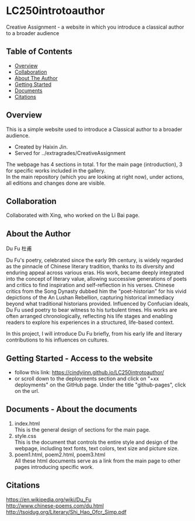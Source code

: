 # LC250introtoauthor
Creative Assignment - a website in which you introduce a classical author to a broader audience


## Table of Contents

- [Overview](#overview)
- [Collaboration](#collaboration)
- [About The Author](#about-the-author)
- [Getting Started](#getting-started)
- [Documents](#documents)
- [Citations](#citations)

## Overview
This is a simple website used to introduce a Classical author to a broader audience. 
  - Created by Haixin Jin.
  - Served for ../extragrades/CreativeAssignment

The webpage has 4 sections in total. 1 for the main page (introduction), 3 for specific works included in the gallery.  
In the main repository (which you are looking at right now), under actions, all editions and changes done are visible. 

## Collaboration
Collaborated with Xing, who worked on the Li Bai page.

## About the Author
Du Fu 杜甫  
  
Du Fu's poetry, celebrated since the early 9th century, is widely regarded as the pinnacle of Chinese literary tradition, thanks to its diversity and enduring appeal across various eras. His work, became deeply integrated into the concept of literary value, allowing successive generations of poets and critics to find inspiration and self-reflection in his verses. Chinese critics from the Song Dynasty dubbed him the "poet-historian" for his vivid depictions of the An Lushan Rebellion, capturing historical immediacy beyond what traditional historians provided. Influenced by Confucian ideals, Du Fu used poetry to bear witness to his turbulent times. His works are often arranged chronologically, reflecting his life stages and enabling readers to explore his experiences in a structured, life-based context.  
  
In this project, I will introduce Du Fu briefly, from his early life and literary contributions to his influences on cultures.

## Getting Started - Access to the website
- follow this link: https://cindyjinn.github.io/LC250introtoauthor/
- or scroll down to the deployments section and  click on "+xx deployments" on the GitHub page. Under the title "github-pages", click on the url.
  
## Documents - About the documents

1. index.html  
   This is the general design of sections for the main page.
3. style.css  
  This is the document that controls the entire style and design of the webpage, including text fonts, text colors, text size and picture size.
4. poem1.html, poem2.html, poem3.html  
   All these html documents serve as a link from the main page to other pages introducing specific work.

## Citations
https://en.wikipedia.org/wiki/Du_Fu  
http://www.chinese-poems.com/du.html  
http://tsoidug.org/Literary/Shi_Hao_Ofcr_Simp.pdf  

